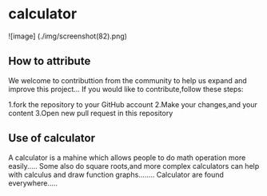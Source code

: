 # calculator
![image] (./img/screenshot(82).png)
## How to attribute
We welcome to contributtion from the community to help us expand and improve this project...
 If you would like to contribute,follow these steps:

1.fork the repository to your GitHub account
2.Make your changes,and your content
3.Open new pull request in this repository

## Use of calculator
A calculator is a mahine which allows people to do math operation more easily.....
Some also do square roots,and more complex calculators can help with calculus and draw function graphs........
Calculator are found everywhere.....

